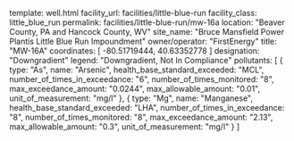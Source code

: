 template: well.html
facility_url: facilities/little-blue-run
facility_class: little_blue_run
permalink: facilities/little-blue-run/mw-16a
location: "Beaver County, PA and Hancock County, WV"
site_name: "Bruce Mansfield Power Plantís Little Blue Run Impoundment"
owner/operator: "FirstEnergy"
title: "MW-16A"
coordinates: [
  -80.51719444,
  40.63352778
]
designation: "Downgradient"
legend: "Downgradient, Not In Compliance"
pollutants: [
  {
  type: "As",
  name: "Arsenic",
  health_base_standard_exceeded: "MCL",
  number_of_times_in_exceedance: "6",
  number_of_times_monitored: "8",
  max_exceedance_amount: "0.0244",
  max_allowable_amount: "0.01",
  unit_of_measurement: "mg/l"
  },
  {
  type: "Mg",
  name: "Manganese",
  health_base_standard_exceeded: "LHA",
  number_of_times_in_exceedance: "8",
  number_of_times_monitored: "8",
  max_exceedance_amount: "2.13",
  max_allowable_amount: "0.3",
  unit_of_measurement: "mg/l"
  }
]
